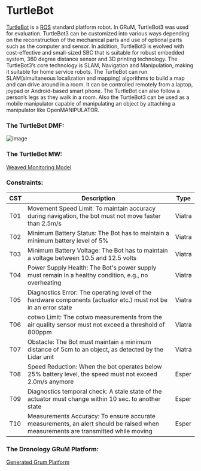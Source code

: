 #  TurtleBot
[TurtleBot](https://emanual.robotis.com/docs/en/platform/turtlebot3/overview/) is a [ROS](https://www.ros.org/) standard platform robot. In GRuM, TurtleBot3 was used for evaluation. TurtleBot3 can be customized into various ways depending on the reconstruction of the mechanical parts and use of optional parts such as the computer and sensor. In addition, TurtleBot3 is evolved with cost-effective and small-sized SBC that is suitable for robust embedded system, 360 degree distance sensor and 3D printing technology. The TurtleBot3’s core technology is SLAM, Navigation and Manipulation, making it suitable for home service robots. The TurtleBot can run SLAM(simultaneous localization and mapping) algorithms to build a map and can drive around in a room. It can be controlled remotely from a laptop, joypad or Android-based smart phone. The TurtleBot can also follow a person’s legs as they walk in a room. Also the TurtleBot3 can be used as a mobile manipulator capable of manipulating an object by attaching a manipulator like OpenMANIPULATOR.



### The  TurtleBot DMF:

![image](https://user-images.githubusercontent.com/24531486/173831037-d7f7454f-2265-4775-be75-f21a9de2cf12.png)



### The  TurtleBot MW:

[Weaved Monitoring Model](/usecases/examples/monitoredsystems/at.jku.lit.grum.turtlebot.model/model/turtlebot_monitoring.mos)


### Constraints:

| CST | Description                                                                                                                              | Type |
|-----|------------------------------------------------------------------------------------------------------------------------------------------|------|
| T01        | Movement Speed Limit: To maintain accuracy during navigation, the bot must not move faster than 2.5m/s                            | Viatra       |   
| T02        | Minimum Battery Status: The Bot has to maintain a minimum battery level of 5%                                                     | Viatra       | 
| T03        | Minimum Battery Voltage:   The Bot has to maintain a voltage between 10.5  and 12.5 volts                                         | Viatra       | 
| T04        | Power Supply Health: The Bot's power supply must remain in a healthy condition, e.g., no overheating                              | Viatra       | 
| T05        | Diagnostics Error: The operating level of the hardware components (actuator etc.) must not be in an error state                   | Viatra       | 
| T06        | cotwo Limit: The cotwo measurements from the air quality sensor must not exceed a threshold of 800ppm                             | Viatra       | 
| T07        | Obstacle: The Bot must maintain a minimum distance of 5cm to an object, as detected by the Lidar unit                             | Viatra       | 
| T08        | Speed Reduction: When the bot operates  below 25% battery level, the speed must not exceed 2.0m/s anymore                         | Esper        | 
| T09        | Diagnostics temporal check: A stale state of the actuator must change within 10 sec. to another state                             | Esper        | 
| T10        | Measurements Accuracy: To ensure accurate measurements, an alert should be raised  when measurements are transmitted while moving | Esper        |




### The  Dronology GRuM Platform:

[Generated Grum Platform](/usecases//examples/monitoredsystems/generated/turtlebot/)
